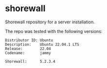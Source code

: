 # shorewall

Shorewall repository for a server installation.

The repo was tested with the following versions:

```
Distributor ID: Ubuntu
Description:    Ubuntu 22.04.1 LTS
Release:        22.04
Codename:       jammy

Shorewall:      5.2.3.4 
```
